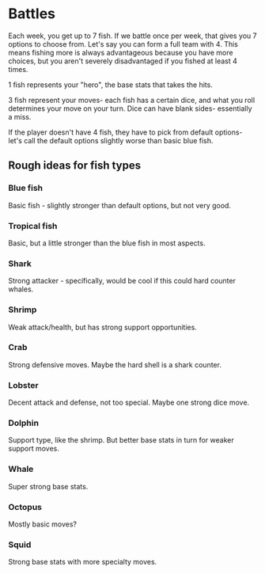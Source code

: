 # Battles

Each week, you get up to 7 fish. If we battle once per week, that gives you 7 options to choose from. Let's say you can form a full team with 4. This means fishing more is always advantageous because you have more choices, but you aren't severely disadvantaged if you fished at least 4 times.

1 fish represents your "hero", the base stats that takes the hits.

3 fish represent your moves- each fish has a certain dice, and what you roll determines your move on your turn. Dice can have blank sides- essentially a miss.

If the player doesn't have 4 fish, they have to pick from default options- let's call the default options slightly worse than basic blue fish.

## Rough ideas for fish types

### Blue fish

Basic fish - slightly stronger than default options, but not very good.

### Tropical fish

Basic, but a little stronger than the blue fish in most aspects.

### Shark

Strong attacker - specifically, would be cool if this could hard counter whales.

### Shrimp

Weak attack/health, but has strong support opportunities.

### Crab

Strong defensive moves. Maybe the hard shell is a shark counter.

### Lobster

Decent attack and defense, not too special. Maybe one strong dice move.

### Dolphin

Support type, like the shrimp. But better base stats in turn for weaker support moves.

### Whale

Super strong base stats.

### Octopus

Mostly basic moves?

### Squid

Strong base stats with more specialty moves.
